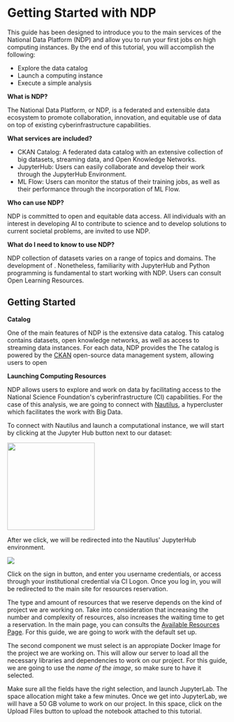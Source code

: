 # Getting Started with NDP

This guide has been designed to introduce you to the main services of the National Data Platform (NDP) and allow you to run your first jobs on high computing instances. By the end of this tutorial, you will accomplish the following:

- Explore the data catalog
- Launch a computing instance
- Execute a simple analysis

**What is NDP?**

The National Data Platform, or NDP, is a federated and extensible data ecosystem to promote collaboration, innovation, and equitable use of data on top of existing cyberinfrastructure capabilities.

**What services are included?**

- CKAN Catalog: A federated data catalog with an extensive collection of big datasets, streaming data, and Open Knowledge Networks.
- JupyterHub: Users can easily collaborate and develop their work through the JupyterHub Environment.
- ML Flow: Users can monitor the status of their training jobs, as well as their performance through the incorporation of ML Flow.

**Who can use NDP?**

NDP is committed to open and equitable data access. All individuals with an interest in developing AI to contribute to science and to develop solutions to current societal problems, are invited to use NDP.

**What do I need to know to use NDP?**

NDP collection of datasets varies on a range of topics and domains. The development of . Nonetheless, familiarity with JupyterHub and Python programming is fundamental to start working with NDP. Users can consult Open Learning Resources.

## Getting Started

**Catalog**

One of the main features of NDP is the extensive data catalog. This catalog contains datasets, open knowledge networks, as well as access to streaming data instances. For each data, NDP provides the
The catalog is powered by the [CKAN](https://ckan.org/) open-source data management system, allowing users to open

**Launching Computing Resources**

NDP allows users to explore and work on data by facilitating access to the National Science Foundation's cyberinfrastructure (CI) capabilities. For the case of this analysis, we are going to connect with [Nautilus](https://nationalresearchplatform.org/nautilus/), a hypercluster which facilitates the work with Big Data.

To connect with Nautilus and launch a computational instance, we will start by clicking at the Jupyter Hub button next to our dataset:

<img src="https://github.com/pramonettivega/images/blob/main/Screenshot%202024-01-09%20204427.png?raw=true" width="200">

After we click, we will be redirected into the Nautilus' JupyterHub environment.

<img src="https://github.com/pramonettivega/images/blob/main/Screenshot%202024-01-09%20211402.png?raw=true">

Click on the sign in button, and enter you username credentials, or access through your institutional credential via CI Logon. Once you log in, you will be redirected to the main site for resources reservation.

The type and amount of resources that we reserve depends on the kind of project we are working on. Take into consideration that increasing the number and complexity of resources, also increases the waiting time to get a reservation. In the main page, you can consults the [Available Resources Page](https://portal.nrp-nautilus.io/resources). For this guide, we are going to work with the default set up. 

The second component we must select is an appropiate Docker Image for the project we are working on. This will allow our server to load all the necessary libraries and dependencies to work on our project. For this guide, we are going to use the *name of the image*, so make sure to have it selected. 

Make sure all the fields have the right selection, and launch JupyterLab. The space allocation might take a few minutes. Once we get into JupyterLab, we will have a 50 GB volume to work on our project. In this space, click on the Upload Files button to upload the notebook attached to this tutorial.
